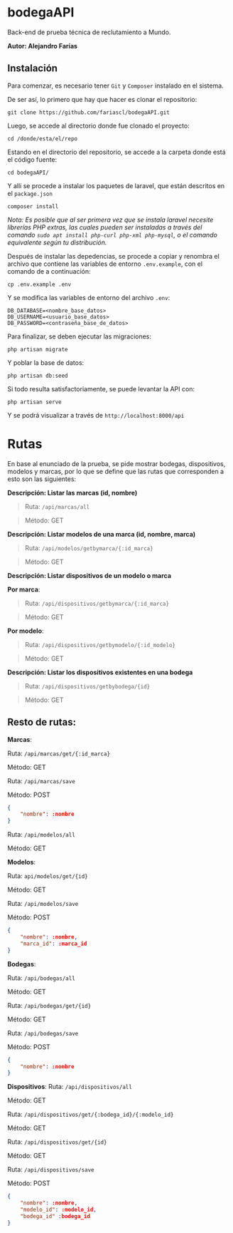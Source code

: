 # bodegaAPI
Back-end de prueba técnica de reclutamiento a Mundo.

**Autor: Alejandro Farías**

## Instalación

Para comenzar, es necesario tener `Git` y `Composer` instalado en el sistema.

De ser así, lo primero que hay que hacer es clonar el repositorio:

`git clone https://github.com/fariascl/bodegaAPI.git`

Luego, se accede al directorio donde fue clonado el proyecto:

`cd /donde/esta/el/repo`

Estando en el directorio del repositorio, se accede a la carpeta donde está el código fuente:

`cd bodegaAPI/`

Y allí se procede a instalar los paquetes de laravel, que están descritos en el `package.json`

`composer install`

*Nota: Es posible que al ser primera vez que se instala laravel necesite librerías PHP extras, las cuales pueden ser instaladas a través del comando `sudo apt install php-curl php-xml php-mysql`, o el comando equivalente según tu distribución.*

Después de instalar las depedencias, se procede a copiar y renombra el archivo que contiene las variables de entorno `.env.example`, con el comando de a continuación:

`cp .env.example .env`

Y se modifica las variables de entorno del archivo `.env`:

```
DB_DATABASE=<nombre_base_datos>
DB_USERNAME=<usuario_base_datos>
DB_PASSWORD=<contraseña_base_de_datos>
```

Para finalizar, se deben ejecutar las migraciones:

`php artisan migrate`

Y poblar la base de datos:

`php artisan db:seed`

Si todo resulta satisfactoriamente, se puede levantar la API con:

`php artisan serve`

Y se podrá visualizar a través de `http://localhost:8000/api`

# Rutas

En base al enunciado de la prueba, se pide mostrar bodegas, dispositivos, modelos y marcas, por lo que se define que las rutas que corresponden a esto son las siguientes:

**Descripción: Listar las marcas (id, nombre)**

> Ruta: `/api/marcas/all`

> Método: GET


**Descripción: Listar modelos de una marca (id, nombre, marca)**

> Ruta: `/api/modelos/getbymarca/{:id_marca}`

> Método: GET


**Descripción: Listar dispositivos de un modelo o marca**

**Por marca**:

> Ruta: `/api/dispositivos/getbymarca/{:id_marca}`

> Método: GET


**Por modelo**:

> Ruta: `/api/dispositivos/getbymodelo/{:id_modelo}`

> Método: GET


**Descripción: Listar los dispositivos existentes en una bodega**

> Ruta: `/api/dispositivos/getbybodega/{id}`

> Método: GET


## Resto de rutas:

**Marcas**:

Ruta: `/api/marcas/get/{:id_marca}` 

Método: GET

Ruta: `/api/marcas/save`

Método: POST

``` json
{
    "nombre": :nombre
}
```

Ruta: `/api/modelos/all` 

Método: GET

**Modelos**:

Ruta: `api/modelos/get/{id}` 

Método: GET

Ruta: `/api/modelos/save`

Método: POST

``` json
{
    "nombre": :nombre,
    "marca_id": :marca_id
}
```

**Bodegas**:

Ruta: `/api/bodegas/all`

Método: GET

Ruta: `/api/bodegas/get/{id}`

Método: GET

Ruta: `/api/bodegas/save`

Método: POST

``` json
{
    "nombre": :nombre
}
```

**Dispositivos**:
Ruta: `/api/dispositivos/all`

Método: GET

Ruta: `/api/dispositivos/get/{:bodega_id}/{:modelo_id}`

Método: GET

Ruta: `/api/dispositivos/get/{id}` 

Método: GET

Ruta: `/api/dispositivos/save` 

Método: POST

``` json
{
    "nombre": :nombre,
    "modelo_id": :modelo_id,
    "bodega_id" :bodega_id
}
```
